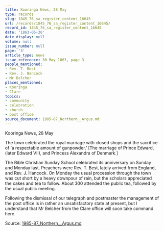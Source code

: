 ```yaml
---
title: Kooringa News, 28 May
type: records
slug: 1845_76_sa_register_content_16645
url: /records/1845_76_sa_register_content_16645/
record_id: 1845_76_sa_register_content_16645
date: '1863-05-30'
date_display: null
volume: null
issue_number: null
page: '3'
article_type: news
issue_reference: 30 May 1863, page 3
people_mentioned:
- Rev. T. Best
- Rev. J. Hancock
- Mr Belcher
places_mentioned:
- Kooringa
- Clare
topics:
- community
- celebration
- church
- post office
source_document: 1985-87_Northern__Argus.md
---
```


Kooringa News, 28 May

The town celebrated the royal marriage with closed shops and the sacrifice of ‘a respectable amount of gunpowder.’  [The marriage of Prince Edward, (later Edward VII), and Princess Alexandra of Denmark.]

The Bible Christian Sunday School celebrated its anniversary on Sunday and Monday last.  Preachers were Rev. T. Best, lately arrived from England, and Rev. J. Hancock.  On Monday the usual procession through the town was cut short by a heavy downpour of rain, but the scholars appreciated the cakes and tea to follow.  About 300 attended the public tea, followed by the usual public meeting.

Following the dismissal of our telegraph and postmaster the management of the post office is in rather an unsatisfactory state at present, but I understand that Mr Belcher from the Clare office will soon take command here.

Source: [1985-87_Northern__Argus.md](/downloads/markdown/1985-87_Northern__Argus.md)
